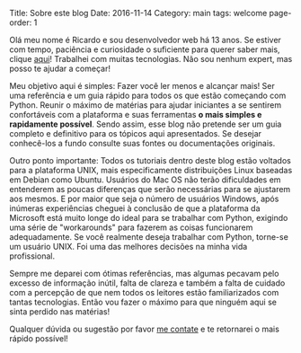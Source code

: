Title: Sobre este blog
Date: 2016-11-14
Category: main
tags: welcome
page-order: 1

[aboutme]: <{filename}about_me.md> "Como comecei e porque escolhi Python!"
[contact-me]: <{filename}contact.md> "Contato"

Olá meu nome é Ricardo e sou desenvolvedor web há 13 anos. Se estiver com tempo, paciência e curiosidade o suficiente para querer saber mais, clique [aqui][aboutme]! Trabalhei com muitas tecnologias. Não sou nenhum expert, mas posso te ajudar a começar!

Meu objetivo aqui é simples: Fazer você ler menos e alcançar mais! Ser uma referẽncia e um guia rápido para todos os que estão começando com Python. Reunir o máximo de matérias para ajudar iniciantes a se sentirem confortáveis com a plataforma e suas ferramentas **o mais simples e rapidamente possível**. Sendo assim, esse blog não pretende ser um guia completo e definitivo para os tópicos aqui apresentados. Se desejar conhecê-los a fundo consulte suas fontes ou documentações originais. 

Outro ponto importante: Todos os tutoriais dentro deste blog estão voltados para a plataforma UNIX, mais especificamente distribuições Linux baseadas em Debian como Ubuntu. Usuários do Mac OS não terão dificuldades em entenderem as poucas diferenças que serão necessárias para se ajustarem aos mesmos. E por maior que seja o número de usuários Windows, após inúmeras experiências cheguei à conclusão de que a plataforma da Microsoft está muito longe do ideal para se trabalhar com Python, exigindo uma série de "workarounds" para fazerem as coisas funcionarem adequadamente. Se você realmente deseja trabalhar com Python, torne-se um usuário UNIX. Foi uma das melhores decisões na minha vida profissional.
 
Sempre me deparei com ótimas referências, mas algumas pecavam pelo excesso de informação inútil, falta de clareza e também a falta de cuidado com a percepção de que nem todos os leitores estão familiarizados com tantas tecnologias. Então vou fazer o máximo para que ninguém aqui se sinta perdido nas matérias!

Qualquer dúvida ou sugestão por favor [me contate][contact-me] e te retornarei o mais rápido possível!

